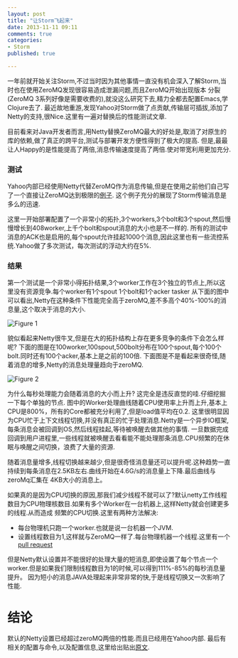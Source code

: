 ```yaml
---
layout: post
title: "让Storm飞起来"
date: 2013-11-11 09:11
comments: true
categories:
- Storm
published: true

---
```


一年前就开始关注Storm,不过当时因为其他事情一直没有机会深入了解Storm,当时也在使用ZeroMQ发现很容易造成泄漏问题,而且ZeroMQ开始出现版本
分裂(ZeroMQ 3系列好像是需要收费的),就没这么研究下去,精力全都去配置Emacs,学Clojure去了.
最近故地重游,发现Yahoo对Storm做了点贡献,传输层可插拔,添加了Netty的支持,很Nice.这里有一遍对替换后的性能测试文章.

目前看来对Java开发者而言,用Netty替换ZeroMQ最大的好处是,取消了对原生的库的依赖,做了真正的跨平台,测试与部署开发方便性得到了极大的提高.
但是,最最让人Happy的是性能提高了两倍,消息传输速度提高了两倍.使对带宽利用更加充分.

### 测试

Yahoo内部已经使用Netty代替ZeroMQ作为消息传输,但是在使用之前他们自己写了一个直接让ZeroMQ达到极限的[例子](https://github.com/yahoo/storm-perf-test).
这个例子充分的展现了Storm传输消息是多么的迅速.

这里一开始部署配置了一个非常小的拓扑,3个workers,3个bolt和3个spout,然后慢慢增长到408worker,上千个bolt和spout消息的大小也是不一样的.
所有的测试中消息的ACK也是启用的,每个spout允许挂起1000个消息,因此这里也有一些流控系统.Yahoo做了多次测试，每次测试的浮动大约在5%.

### 结果

第一个测试是一个非常小得拓扑结果,3个worker工作在3个独立的节点上,所以这里没有资源竞争.每个worker有1个spout 1个bolt和1个acker tasker
从下面的图中可以看出,Netty在这种条件下性能完全高于zeroMQ,差不多高个40%-100%的消息量,这个取决于消息的大小.

<img alt="Figure 1" src="https://lh5.googleusercontent.com/ofF2IcR8CmMac62YjMFgHP30PmmZ4QspU2BSID54fYN8lJRdrNd_0wPH6UVSPiiTcZMIL7hkdky8BaXmQRRgwdD38HR1wBATFbcnwxr-lK6XeLUWkVwTetQy"/>

貌似看起来Netty很牛叉,但是在大的拓扑结构上存在更多竞争的条件下会怎么样呢?
下面的图是在100worker,100spout,500bolt分布在100个spout,每个100个bolt.同时还有100个acker,基本上是之前的100倍.
下面图是不是看起来很奇怪,随着消息的增多,Netty的消息处理量趋向于zeroMQ.

<img alt="Figure 2" src="https://lh5.googleusercontent.com/0ne5JXPaoRF4YbhHpB88LRXb41vbvC_mHDsP2P0AVmgfFDFWFbbmWDJP2QVSlJDlu7_nj9OErXd6H_8zPkAgyNhX7LrPk2olL-bP7sJ2O0Ac-1I5TArDuKUC"/>


为什么每秒处理能力会随着消息的大小而上升? 这完全是违反直觉的哇.仔细挖掘一下每个单独的节点.
图中的Worker处理曲线随着CPU使用率上升而上升,基本上CPU是800%，所有的Core都被充分利用了,但是load值平均在0.2.
这里很明显因为CPU忙于上下文线程切换,并没有真正的忙于处理消息.Netty是一个异步IO框架,每条消息会被回调到OS,然后线程挂起,等待被唤醒去做其他的事情.
一旦数据完成回调到用户进程里,一些线程就被唤醒去看看能不能处理那条消息.CPU频繁的在休眠与唤醒之间切换，浪费了大量的资源.

随着消息量增多,线程切换越来越少,但是很奇怪消息量还可以提升呢.这种趋势一直持续到每条消息在2.5KB左右.曲线开始在4.6G/s的消息量上下降.最后曲线与zeroMq汇集在
4KB大小的消息上。

如果真的是因为CPU切换的原因,那我们减少线程不就可以了?默认netty工作线程数目为CPU物理核数目.如果有多个Worker在一台机器上,这样Netty就会创建更多的线程.从而造成
频繁的CPU切换.这里有两种方法解决:
* 每台物理机只跑一个worker.也就是说一台机器一个JVM.
* 设置线程数目为1,这样就与ZeroMQ一样了.每台物理机器一个线程.这里有一个[pull request](https://github.com/nathanmarz/storm/pull/693)

但是Netty默认设置并不能很好的处理大量的短消息,即使设置了每个节点一个worker.但是如果我们限制线程数目为1的时候,可以得到111%-85%的每秒消息量提升。
因为短小的消息JAVA处理起来非常非常的快,于是线程切换又一次影响了性能.

# 结论

默认的Netty设置已经超过zeroMQ两倍的性能.而且已经用在Yahoo内部.
最后有相关的配置与命令,以及配置信息,这里给出贴出[原文](http://yahooeng.tumblr.com/post/64758709722/making-storm-fly-with-netty).






